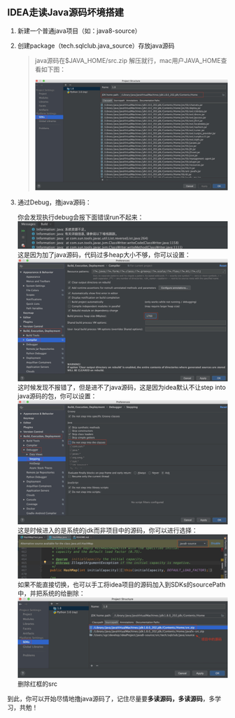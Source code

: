 IDEA走读Java源码坏境搭建
---
1. 新建一个普通java项目（如：java8-source）
2. 创建package（tech.sqlclub.java_source）存放java源码

   > java源码在$JAVA_HOME/src.zip 解压就行，mac用户JAVA_HOME查看如下图：
   >
   > ![JDK](docs/Jdk.jpg)
3. 通过Debug，撸java源码：

   你会发现执行debug会报下面错误run不起来：
   ![OOM](docs/OutOfMemoryError.jpg)
   这是因为加了java源码，代码过多heap大小不够，你可以设置：
   ![heap](docs/heapSize.jpg)
   这时候发现不报错了，但是进不了java源码，这是因为idea默认不让step into java源码的包，你可以设置：
   ![step inot](docs/stepInto.jpg)
   这是时候进入的是系统的jdk而非项目中的源码，你可以进行选择：
   ![choose](docs/choose.jpg)
   如果不能直接切换，也可以手工将idea项目的源码加入到SDKs的sourcePath中，并把系统的给删除：
   ![sdk](docs/sdk.jpg)
   删除红框的src

到此，你可以开始尽情地撸java源码了，记住尽量要**多读源码，多读源码**，多学习，共勉！
   
   
   
   
